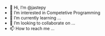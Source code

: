 - 👋 Hi, I’m @jastepy
- 👀 I’m interested in Competetive Programming
- 🌱 I’m currently learning ...
- 💞️ I’m looking to collaborate on ...
- 📫 How to reach me ...

<!---
jastepy/jastepy is a ✨ special ✨ repository because its `README.md` (this file) appears on your GitHub profile.
You can click the Preview link to take a look at your changes.
--->
